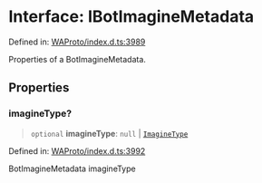 # Interface: IBotImagineMetadata

Defined in: [WAProto/index.d.ts:3989](https://github.com/Fokusdotid/bail/blob/cf6cc85134e12081bc635cea02cc0eee74033a81/WAProto/index.d.ts#L3989)

Properties of a BotImagineMetadata.

## Properties

### imagineType?

> `optional` **imagineType**: `null` \| [`ImagineType`](../namespaces/BotImagineMetadata/enumerations/ImagineType.md)

Defined in: [WAProto/index.d.ts:3992](https://github.com/Fokusdotid/bail/blob/cf6cc85134e12081bc635cea02cc0eee74033a81/WAProto/index.d.ts#L3992)

BotImagineMetadata imagineType
